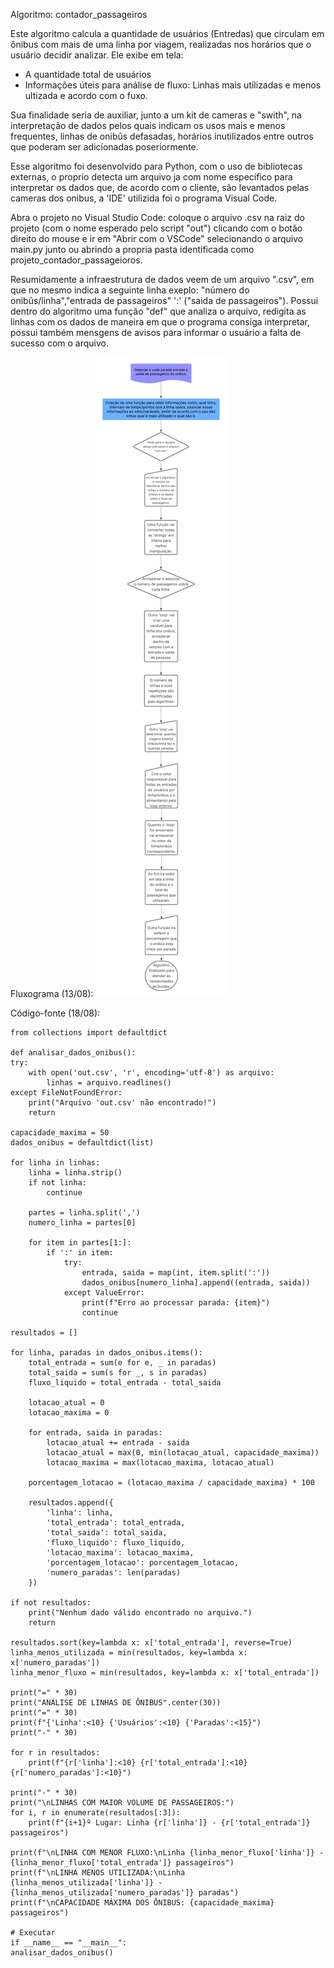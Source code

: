 Algoritmo: contador_passageiros

Este algoritmo calcula a quantidade de usuários (Entredas) que circulam em ônibus com mais de uma linha por viagem, realizadas nos horários que o usuário decidir analizar. Ele exibe em tela:

 - A quantidade total de usuários
 - Informações úteis para análise de fluxo: Linhas mais utilizadas e menos ultizada e acordo com o fuxo.

Sua finalidade seria de auxiliar, junto a um kit de cameras e "swith", na interpretação de dados pelos quais indicam os usos mais e menos frequentes, linhas de onibûs defasadas, horários inutilizados entre outros que poderam ser adicionadas poseriormente.

Esse algoritmo foi desenvolvido para Python, com o uso de bibliotecas externas, o proprio detecta um arquivo ja com nome especifico para interpretar os dados que, de acordo com o cliente, são levantados pelas cameras dos onibus, a 'IDE' utilizida foi o programa Visual Code.

Abra o projeto no Visual Studio Code: coloque o arquivo .csv na raiz do projeto (com o nome esperado pelo script "out") clicando com o botão direito do mouse e ir em "Abrir com o VSCode" selecionando o arquivo main.py junto ou abrindo a propria pasta identificada como projeto_contador_passageioros. 

Resumidamente a infraestrutura de dados veem de um arquivo ".csv", em que no mesmo indica a seguinte linha exeplo: "número do onibûs/linha","entrada de passageiros" ':' ("saida de passageiros").
Possui dentro do algoritmo uma função "def" que analiza o arquivo, redigita as linhas com os dados de maneira em que o programa consiga interpretar, possui também mensgens de avisos para informar o usuário a falta de sucesso com o arquivo.

Fluxograma (13/08):
![Alt text](https://github.com/Vitor-ALucn/contador_passageiros/blob/main/Contador%20de%20Passageiros.png)

Código-fonte (18/08):

    from collections import defaultdict

    def analisar_dados_onibus():
    try:
        with open('out.csv', 'r', encoding='utf-8') as arquivo:
            linhas = arquivo.readlines()
    except FileNotFoundError:
        print("Arquivo 'out.csv' não encontrado!")
        return

    capacidade_maxima = 50
    dados_onibus = defaultdict(list)

    for linha in linhas:
        linha = linha.strip()
        if not linha:
            continue

        partes = linha.split(',')
        numero_linha = partes[0]

        for item in partes[1:]:
            if ':' in item:
                try:
                    entrada, saida = map(int, item.split(':'))
                    dados_onibus[numero_linha].append((entrada, saida))
                except ValueError:
                    print(f"Erro ao processar parada: {item}")
                    continue

    resultados = []

    for linha, paradas in dados_onibus.items():
        total_entrada = sum(e for e, _ in paradas)
        total_saida = sum(s for _, s in paradas)
        fluxo_liquido = total_entrada - total_saida

        lotacao_atual = 0
        lotacao_maxima = 0

        for entrada, saida in paradas:
            lotacao_atual += entrada - saida
            lotacao_atual = max(0, min(lotacao_atual, capacidade_maxima))
            lotacao_maxima = max(lotacao_maxima, lotacao_atual)

        porcentagem_lotacao = (lotacao_maxima / capacidade_maxima) * 100

        resultados.append({
            'linha': linha,
            'total_entrada': total_entrada,
            'total_saida': total_saida,
            'fluxo_liquido': fluxo_liquido,
            'lotacao_maxima': lotacao_maxima,
            'porcentagem_lotacao': porcentagem_lotacao,
            'numero_paradas': len(paradas)
        })

    if not resultados:
        print("Nenhum dado válido encontrado no arquivo.")
        return

    resultados.sort(key=lambda x: x['total_entrada'], reverse=True)
    linha_menos_utilizada = min(resultados, key=lambda x: x['numero_paradas'])
    linha_menor_fluxo = min(resultados, key=lambda x: x['total_entrada'])

    print("=" * 30)
    print("ANÁLISE DE LINHAS DE ÔNIBUS".center(30))
    print("=" * 30)
    print(f"{'Linha':<10} {'Usuários':<10} {'Paradas':<15}")
    print("-" * 30)

    for r in resultados:
        print(f"{r['linha']:<10} {r['total_entrada']:<10} {r['numero_paradas']:<10}")

    print("-" * 30)
    print("\nLINHAS COM MAIOR VOLUME DE PASSAGEIROS:")
    for i, r in enumerate(resultados[:3]):
        print(f"{i+1}º Lugar: Linha {r['linha']} - {r['total_entrada']} passageiros")

    print(f"\nLINHA COM MENOR FLUXO:\nLinha {linha_menor_fluxo['linha']} - {linha_menor_fluxo['total_entrada']} passageiros")
    print(f"\nLINHA MENOS UTILIZADA:\nLinha {linha_menos_utilizada['linha']} - {linha_menos_utilizada['numero_paradas']} paradas")
    print(f"\nCAPACIDADE MÁXIMA DOS ÔNIBUS: {capacidade_maxima} passageiros")

    # Executar
    if __name__ == "__main__":
    analisar_dados_onibus()
